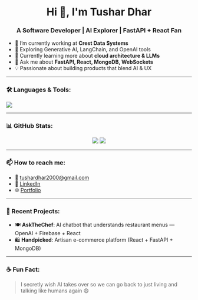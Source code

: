 <h1 align="center">Hi 👋, I'm Tushar Dhar</h1>
<h3 align="center">A Software Developer | AI Explorer | FastAPI + React Fan</h3>

- 🔭 I’m currently working at **Crest Data Systems**
- 🧠 Exploring Generative AI, LangChain, and OpenAI tools
- 🌱 Currently learning more about **cloud architecture & LLMs**
- 💬 Ask me about **FastAPI, React, MongoDB, WebSockets**
- 💡 Passionate about building products that blend AI & UX

---

### 🛠️ Languages & Tools:
<p align="left">
  <img src="https://skillicons.dev/icons?i=python,cpp,js,ts,react,fastapi,docker,mongodb,git,linux" />
</p>

---

### 📊 GitHub Stats:
<p align="center">
  <img src="https://github-readme-stats.vercel.app/api?username=tushardhar2000&show_icons=true&theme=radical" />
  <img src="https://github-readme-streak-stats.herokuapp.com?user=tushardhar2000&theme=radical" />
</p>

---

### 📫 How to reach me:
- 📧 tushardhar2000@gmail.com  
- 💼 [LinkedIn](https://linkedin.com/in/tushardhar2000)  
- 🌐 [Portfolio](https://your-portfolio-link.com)

---

### 🧠 Recent Projects:
- 🍽️ **AskTheChef**: AI chatbot that understands restaurant menus — OpenAI + Firebase + React
- 🛍️ **Handpicked**: Artisan e-commerce platform (React + FastAPI + MongoDB)

---

### ☕ Fun Fact:
> I secretly wish AI takes over so we can go back to just living and talking like humans again 😄


